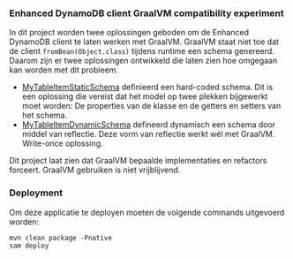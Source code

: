### Enhanced DynamoDB client GraalVM compatibility experiment
In dit project worden twee oplossingen geboden om de Enhanced DynamoDB client te laten werken met GraalVM. GraalVM staat niet toe dat de client ```fromBean(Object.class)``` tijdens runtime een schema genereerd.
Daarom zijn er twee oplossingen ontwikkeld die laten zien hoe omgegaan kan worden met dit probleem.

* [MyTableItemStaticSchema](src/main/java/org/shared/model/MyTableItemDynamicSchema.java) definieerd een hard-coded schema. Dit is een oplossing die vereist dat het model op twee plekken bijgewerkt moet worden: De properties van de klasse en de getters en setters van het schema.
* [MyTableItemDynamicSchema](src/main/java/org/shared/model/MyTableItemDynamicSchema.java) defineerd dynamisch een schema door middel van reflectie. Deze vorm van reflectie werkt wél met GraalVM. Write-once oplossing.

Dit project laat zien dat GraalVM bepaalde implementaties en refactors forceert. GraalVM gebruiken is niet vrijblijvend.

### Deployment
Om deze applicatie te deployen moeten de volgende commands uitgevoerd worden:
```
mvn clean package -Pnative
sam deploy
```